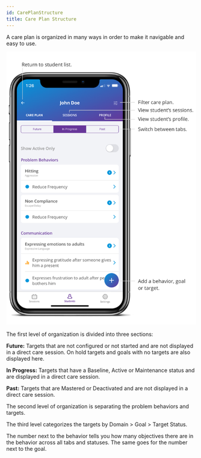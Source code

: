 ```yaml
---
id: CarePlanStructure
title: Care Plan Structure
---
```

A care plan is organized in many ways in order to make it navigable and easy to use.  

<img src="../../src/img/CarePlanStructure.png" width="650" />

The first level of organization is divided into three sections: 

**Future:** Targets that are not configured or not started and are not displayed in a direct care session. On hold targets and goals with no targets are also displayed here. 

**In Progress:** Targets that have a Baseline, Active or Maintenance status and are displayed in a direct care session. 

**Past:** Targets that are Mastered or Deactivated and are not displayed in a direct care session. 

The second level of organization is separating the problem behaviors and targets.  

The third level categorizes the targets by Domain > Goal > Target Status. 

The number next to the behavior tells you how many objectives there are in the behavior across all tabs and statuses. The same goes for the number next to the goal. 